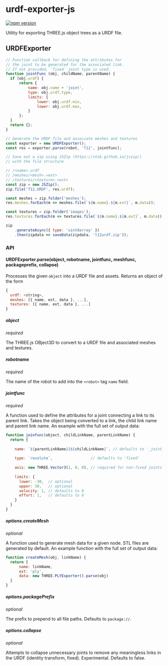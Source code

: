 # urdf-exporter-js

[![npm version](https://badge.fury.io/js/urdf-exporter.svg)](https://www.npmjs.com/package/urdf-exporter)

Utility for exporting THREE.js object trees as a URDF file.

## URDFExporter
```js
// Function callback for defining the attributes for
// the joint to be generated for the associated link.
// If not provided, `fixed` joint type is used.
function jointFunc (obj, childName, parentName) {
  if (obj.urdf) {
      return {
          name: obj.name + 'joint',
          type: obj.urdf.type,
          limits: {
              lower: obj.urdf.min,
              lower: obj.urdf.max,
          }
      };
  }
  return {};
}

// Generate the URDF file and associate meshes and textures
const exporter = new URDFExporter();
const res = exporter.parse(robot, 'T12', jointFunc);

// Save out a zip using JSZip (https://stuk.github.io/jszip/)
// with the file structure

// /<name>.urdf
// /meshes/<mesh>.<ext>
// /textures/<texture>.<ext>
const zip = new JSZip();
zip.file('T12.URDF', res.urdf);

const meshes = zip.folder('meshes');
res.meshes.forEach(m => meshes.file(`${m.name}.${m.ext}`, m.data));

const textures = zip.folder('images');
res.textures.forEach(m => textures.file(`${m.name}.${m.ext}`, m.data));

zip
    .generateAsync({ type: 'uint8array' })
    .then(zipdata => saveData(zipdata, 't12urdf.zip'));
```

### API
#### URDFExporter.parse(object, robotname, jointfunc, meshfunc, packageprefix, collapse)

Processes the given `object` into a URDF file and assets. Returns an object of the form
```js
{
  urdf: <string>,
  meshes: [{ name, ext, data }, ...],
  textures: [{ name, ext, data }, ...]
}
```

##### object
_required_

The THREE.js OBject3D to convert to a URDF file and associated meshes and textures.

##### robotname
_required_

The name of the robot to add into the `<robot>` tag `name` field.

##### jointfunc
_required_

A function used to define the attributes for a joint connecting a link to its parent link. Takes the object being converted to a link, the child link name and parent link name. An example with the full set of output data:

```js
function joinfunc(object, childLinkName, parentLinkName) {
  return {
  
    name: `${parentLinkName}2${childLinkName}`, // defaults to '_joint_<number>'
    
    type: `revolute`,                 // defaults to 'fixed'
    
    axis: new THREE.Vector3(1, 0, 0), // required for non-fixed joints
    
    limits: {
      lower: -30,  // optional
      upper: 30,   // optional
      velocity: 1, // defaults to 0
      effort: 1,   // defaults to 0
    }
  }
}
```

##### options.createMesh
_optional_

A function used to generate mesh data for a given node. STL files are generated by default. An example function with the full set of output data:
```js
function createMesh(obj, linkName) {
  return {
      name: linkName,
      ext: 'ply',
      data: new THREE.PLYExporter().parse(obj)
  }
}
```

##### options.packagePrefix
_optional_

The prefix to prepend to all file paths. Defaults to `package://`.

##### options.collapse
_optional_

Attempts to collapse unnecessary joints to remove any meaningless links in the URDF (identity transform, fixed). Experimental. Defaults to false.
